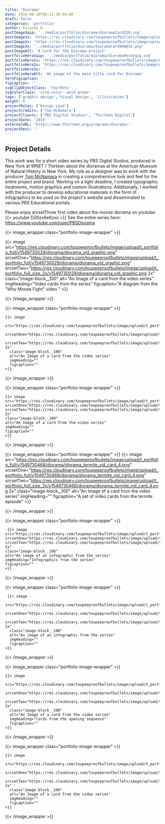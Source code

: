 ```yaml
---
title: 'Diorama'
date: 2018-08-18T08:12:38-04:00
draft: false
categories: 'portfolio'
author: Ricardo G.
postImageSqip: '../media/portfolio/diorama/dioramaCard320.svg'
postImage1x: 'https://res.cloudinary.com/toupeeproofbullets/image/upload/t_hp_portfolio/v1551117465/diorama/dioramaCard.png'
postImage2x: 'https://res.cloudinary.com/toupeeproofbullets/image/upload/t_hp_portfolio_2x/v1551117465/diorama/dioramaCard.png'
postImage3x: '../media/portfolio/diorama/dioramaCard960@3x.png'
postImageAlt: 'A Card for the Diorama project'
portfolioHeroSqip: '../media/portfolio/diorama/dioramaHeroSqip.svg'
portfolioHero1x: 'https://res.cloudinary.com/toupeeproofbullets/image/upload/t_portfolio_hero_16_9/v1549730263/diorama/diorama.launch.screen.png'
portfolioHero2x: 'https://res.cloudinary.com/toupeeproofbullets/image/upload/t_portfolio_hero_2x/v1549730263/diorama/diorama.launch.screen.png'
portfolioHero3x: ''
portfolioHeroAlt: 'An image of the main title card for Diorama'
heroFigcaption: ''
figcaption: ''
svgClipObjectClass: 'fourDots'
svgColorClass: 'site-color--acid-green'
tags: ['graphic design','Visual Design', 'illustration']
weight: 6
projectRoles: ['Design Lead']
projectCredits: ['Tom McNamara']
projectClients: ['PBS Digital Studios', 'Thirteen Digital']
projectDate: '2015'
externalURL: 'https://www.thirteen.org/programs/diorama/'
projectDesc: ''
---
```


## Project Details

This work was for a short video series by PBS Digital Studios, produced in New York at WNET / Thirteen about the dioramas at the American Muesum of Natural History in New York. My role as a designer was to work with the producer [Tom McNamara](https://twitter.com/fieldguidetom) in creating a comprehensive look and feel for the entire project and brand. Working on a tight deadline, I created typographic treatments, motion graphics and custom illustrations. Additionally, I worked with the producer to develop educational materials in the form of infographics to be used on the project's website and disseminated to various PBS Educational portals.

Please enjoy srcsetThree first video about the moose diorama on youtube:
{{< youtube DZ6zs6e6zxo  >}}
See the entire series here: https://www.youtube.com/user/PBSDiorama

{{< image_wrapper class="portfolio-image-wrapper" >}}
  
 {{< image
      src="https://res.cloudinary.com/toupeeproofbullets/image/upload/t_portfolio_full/v1549730029/diorama/diorama_vid_graphic.png"
      srcsetOne="https://res.cloudinary.com/toupeeproofbullets/image/upload/t_portfolio_full/v1549730029/diorama/diorama_vid_graphic.png"
      srcsetTwo="https://res.cloudinary.com/toupeeproofbullets/image/upload/t_portfolio_full_size_2x/v1549730029/diorama/diorama_vid_graphic.png 2x"
      class="image-block__100"
      alt="An Image of a card from the video series"
      imgHeading="Video cards from the series"
      figcaption="A diagram from the \"Why Moose Fight\" video "
      >}}
  
  {{< /image_wrapper >}}
  
  {{< image_wrapper class="portfolio-image-wrapper" >}}

    {{< image
      src="https://res.cloudinary.com/toupeeproofbullets/image/upload/t_portfolio_full/v1549730541/diorama/diorama_termite_vid_card.png"
      srcsetOne="https://res.cloudinary.com/toupeeproofbullets/image/upload/t_portfolio_full/v1549730541/diorama/diorama_termite_vid_card.png"
      srcsetTwo="https://res.cloudinary.com/toupeeproofbullets/image/upload/t_portfolio_full_size_2x/v1549730541/diorama/diorama_termite_vid_card.png 2x"
      class="image-block__100"
      alt="An Image of a card from the video series"
      imgHeading=""
      figcaption=""
    >}}
 
  {{< /image_wrapper >}}
  
  {{< image_wrapper class="portfolio-image-wrapper" >}}

    {{< image
    src="https://res.cloudinary.com/toupeeproofbullets/image/upload/t_portfolio_full/v1549730497/diorama/diorama_termite_vid_card_2.png"
    srcsetOne="https://res.cloudinary.com/toupeeproofbullets/image/upload/t_portfolio_full/v1549730497/diorama/diorama_termite_vid_card_2.png"
    srcsetTwo="https://res.cloudinary.com/toupeeproofbullets/image/upload/t_portfolio_full/v1549730497/diorama/diorama_termite_vid_card_2.png 2x"
    class="image-block__100"
    alt="An Image of a card from the video series"
    imgHeading=""
    figcaption=""
    >}}
  
  {{< /image_wrapper >}}
  
{{< image_wrapper class="portfolio-image-wrapper" >}}
  {{< image
      src="https://res.cloudinary.com/toupeeproofbullets/image/upload/t_portfolio_full/v1549730468/diorama/diorama_termite_vid_card_4.png"
      srcsetOne="https://res.cloudinary.com/toupeeproofbullets/image/upload/t_portfolio_full/v1549730468/diorama/diorama_termite_vid_card_4.png"
      srcsetTwo="https://res.cloudinary.com/toupeeproofbullets/image/upload/t_portfolio_full_size_2x/v1549730468/diorama/diorama_termite_vid_card_4.png 2x"
      class="image-block__100"
      alt="An Image of a card from the video series"
      imgHeading=""
      figcaption="A set of video cards from the termite episode"
    >}}

{{< /image_wrapper >}}
  
  {{< image_wrapper class="portfolio-image-wrapper" >}}

     {{< image
    src="https://res.cloudinary.com/toupeeproofbullets/image/upload/t_portfolio_full/v1549729987/diorama/what_is_diorama_social.png"
    srcsetOne="https://res.cloudinary.com/toupeeproofbullets/image/upload/t_portfolio_full/v1549729987/diorama/what_is_diorama_social.png"
    srcsetTwo="https://res.cloudinary.com/toupeeproofbullets/image/upload/t_portfolio_full_size_2x/v1549729987/diorama/what_is_diorama_social.png 2x"
    class="image-block__100"
    alt="An image of an infographic from the series"
    imgHeading="Infographics from the series"
    figcaption=""
    >}}

{{< /image_wrapper >}}
  
  {{< image_wrapper class="portfolio-image-wrapper" >}}

     {{< image
      src="https://res.cloudinary.com/toupeeproofbullets/image/upload/t_portfolio_full/v1549729894/diorama/diorama_mooseinfo.png"
      srcsetOne="https://res.cloudinary.com/toupeeproofbullets/image/upload/t_portfolio_full/v1549729894/diorama/diorama_mooseinfo.png"
      srcsetTwo="https://res.cloudinary.com/toupeeproofbullets/image/upload/t_portfolio_full_size_2x/v1549729894/diorama/diorama_mooseinfo.png 2x"
      class="image-block__100"
      alt="An image of an infographic from the series"
      imgHeading=""
      figcaption=""
    >}}

{{< /image_wrapper >}}
  
  {{< image_wrapper class="portfolio-image-wrapper" >}}

    {{< image
      src="https://res.cloudinary.com/toupeeproofbullets/image/upload/t_portfolio_full/v1549730263/diorama/diorama.launch.screen.png"
      srcsetOne="https://res.cloudinary.com/toupeeproofbullets/image/upload/t_portfolio_full/v1549730263/diorama/diorama.launch.screen.png"
      srcsetTwo="https://res.cloudinary.com/toupeeproofbullets/image/upload/t_portfolio_full_size_2x/v1549730263/diorama/diorama.launch.screen.png 2x"
      class="image-block__100"
      alt="An Image of a card from the video series"
      imgHeading="Cards from the opening sequence"
      figcaption=""
    >}}

{{< /image_wrapper >}}
  
  {{< image_wrapper class="portfolio-image-wrapper" >}}

    {{< image
      src="https://res.cloudinary.com/toupeeproofbullets/image/upload/t_portfolio_full/v1549730177/diorama/diorama.intro.rhino.png"
      srcsetOne="https://res.cloudinary.com/toupeeproofbullets/image/upload/t_portfolio_full/v1549730177/diorama/diorama.intro.rhino.png"
      srcsetTwo="https://res.cloudinary.com/toupeeproofbullets/image/upload/t_portfolio_full_size_2x/v1549730177/diorama/diorama.intro.rhino.png 2x"
      class="image-block__100"
      alt="An Image of a card from the video series"
      imgHeading=""
      figcaption=""
    >}}

{{< /image_wrapper >}}
